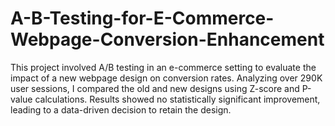 # A-B-Testing-for-E-Commerce-Webpage-Conversion-Enhancement
This project involved A/B testing in an e-commerce setting to evaluate the impact of a new webpage design on conversion rates. Analyzing over 290K user sessions, I compared the old and new designs using Z-score and P-value calculations. Results showed no statistically significant improvement, leading to a data-driven decision to retain the design.

